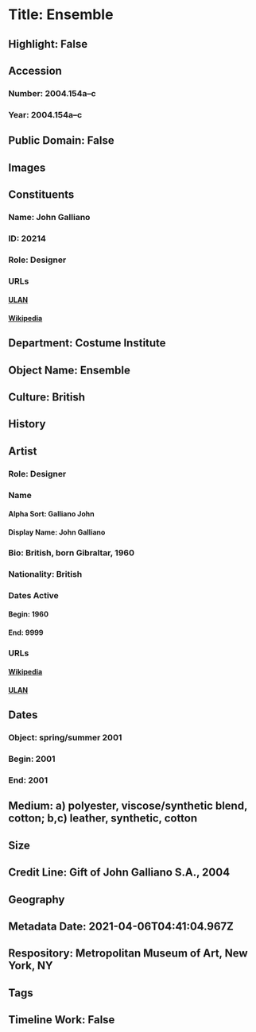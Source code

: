 # Title: Ensemble
## Highlight: False
## Accession
### Number: 2004.154a–c
### Year: 2004.154a–c
## Public Domain: False
## Images
## Constituents
### Name: John Galliano
### ID: 20214
### Role: Designer
### URLs
#### [ULAN](http://vocab.getty.edu/page/ulan/500332093)
#### [Wikipedia](https://www.wikidata.org/wiki/Q313607)
## Department: Costume Institute
## Object Name: Ensemble
## Culture: British
## History
## Artist
### Role: Designer
### Name
#### Alpha Sort: Galliano John
#### Display Name: John Galliano
### Bio: British, born Gibraltar, 1960
### Nationality: British
### Dates Active
#### Begin: 1960
#### End: 9999
### URLs
#### [Wikipedia](https://www.wikidata.org/wiki/Q313607)
#### [ULAN](http://vocab.getty.edu/page/ulan/500332093)
## Dates
### Object: spring/summer 2001
### Begin: 2001
### End: 2001
## Medium: a) polyester, viscose/synthetic blend, cotton; b,c) leather, synthetic, cotton
## Size
## Credit Line: Gift of John Galliano S.A., 2004
## Geography
## Metadata Date: 2021-04-06T04:41:04.967Z
## Respository: Metropolitan Museum of Art, New York, NY
## Tags
## Timeline Work: False